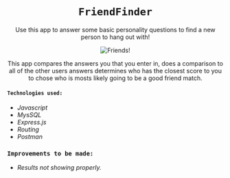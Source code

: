 <div align="center">

# `FriendFinder`


Use this app to answer some basic personality questions to find a new person to hang out with!

![Friends!](https://jonmeidell.github.io/assets/images/muppet-readme.jpg)

This app compares the answers you that you enter in, does a comparison to all of the other users answers determines who has the closest score to you to chose who is mosts likely going to be a good friend match.
</div>

#### `Technologies used:`
* _Javascript_
* _MysSQL_
* _Express.js_
* _Routing_
* _Postman_

### `Improvements to be made:`
* _Results not showing properly._
